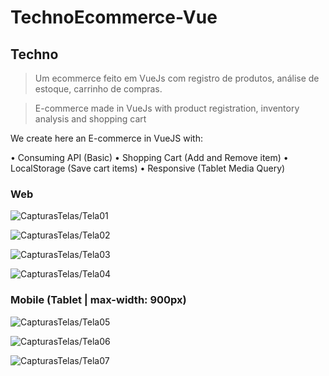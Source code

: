# TechnoEcommerce-Vue

## Techno

> Um ecommerce feito em VueJs com registro de produtos, análise de estoque, carrinho de compras.

> E-commerce made in VueJs with product registration, inventory analysis and shopping cart

We create here an E-commerce in VueJS with:

  • Consuming API (Basic)
  • Shopping Cart (Add and Remove item)
  • LocalStorage (Save cart items)
  • Responsive (Tablet Media Query)

### Web

![CapturasTelas/Tela01](https://github.com/KlaytonJr/TechnoEcommerce-Vue/blob/main/CapturasTelas/Tela01.png)

![CapturasTelas/Tela02](https://github.com/KlaytonJr/TechnoEcommerce-Vue/blob/main/CapturasTelas/Tela02.png)

![CapturasTelas/Tela03](https://github.com/KlaytonJr/TechnoEcommerce-Vue/blob/main/CapturasTelas/Tela03.png)

![CapturasTelas/Tela04](https://github.com/KlaytonJr/TechnoEcommerce-Vue/blob/main/CapturasTelas/Tela04.png)

### Mobile (Tablet | max-width: 900px)

![CapturasTelas/Tela05](https://github.com/KlaytonJr/TechnoEcommerce-Vue/blob/main/CapturasTelas/Tela05.png)

![CapturasTelas/Tela06](https://github.com/KlaytonJr/TechnoEcommerce-Vue/blob/main/CapturasTelas/Tela06.png)

![CapturasTelas/Tela07](https://github.com/KlaytonJr/TechnoEcommerce-Vue/blob/main/CapturasTelas/Tela07.png)
